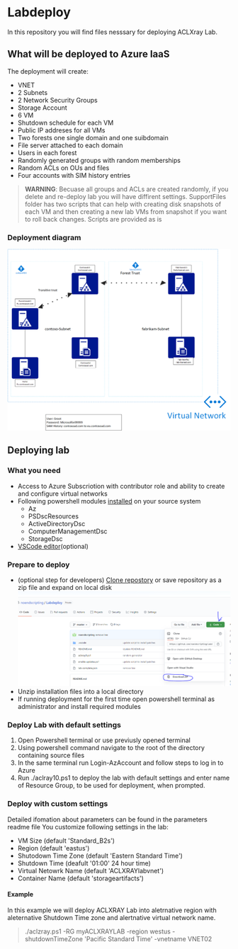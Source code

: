 # Labdeploy

In this repository you will find files nesssary for deploying ACLXray Lab.

## What will be deployed to Azure IaaS

The deployment will create:

* VNET
* 2 Subnets
* 2 Network Security Groups
* Storage Account
* 6 VM
* Shutdown schedule for each VM
* Public IP addreses for all VMs
* Two forests one single domain and one suibdomain
* File server attached to each domain
* Users in each forest
* Randomly generated groups with random memberships
* Random ACLs on OUs and files  
* Four accounts with SIM history entries

> **WARNING**: Becuase all groups and ACLs are created randomly, if you delete and re-deploy lab you will have diffirent settings. SupportFiles folder has two scripts that can help with creating disk snapshots of each VM and then creating a new lab VMs from snapshot if you want to roll back changes. Scripts are provided as is

### Deployment diagram

![Lab Diagram](/SupportFiles/labdiagram.png)

## Deploying lab

### What you need

* Access to Azure Subscriotion with contributor role and ability to create and configure virtual networks
* Following powershell modules [installed](https://docs.microsoft.com/en-us/powershell/scripting/developer/module/installing-a-powershell-module?view=powershell-7) on your source system
  * Az
  * PSDscResources
  * ActiveDirectoryDsc
  * ComputerManagementDsc
  * StorageDsc
* [VSCode editor](https://code.visualstudio.com/)(optional)

### Prepare to deploy

* (optional step for developers) [Clone repostory](https://www.howtogeek.com/451360/how-to-clone-a-github-repository/) or save repository as a zip file and expand on local disk ![dowload repository content as zip](/SupportFiles/DownloadRepo.PNG)
* Unzip installation files into a local directory
* If running deployment for the first time open powershell terminal as administrator and install required modules

### Deploy Lab with default settings

1. Open Powershell terminal or use previusly opened terminal
2. Using powershell command navigate to the root of the directory containing source files
3. In the same terminal run Login-AzAccount and follow steps to log in to Azure  
4. Run ./aclray10.ps1 to deploy the lab with default settings and enter name of Resource Group, to be used for deployment, when prompted.

### Deploy with custom settings

Detailed ifomation about parameters can be  found in the parameters readme file
You customize following settings in the lab:

* VM Size (default 'Standard_B2s')
* Region  (default 'eastus')
* Shutodown Time Zone (default 'Eastern Standard Time')
* Shutdown Time (deafult '01:00' 24 hour time)
* Virtual Netowrk Name (default 'ACLXRAYlabvnet')
* Container Name (default 'storageartifacts')

#### Example

In this example we will deploy ACLXRAY Lab into aletrnative region with aleternative Shutdown Time zone and alertnative virtual network name.

>    ./aclzray.ps1 -RG myACLXRAYLAB -region westus -shutdownTimeZone 'Pacific Standard Time' -vnetname VNET02
